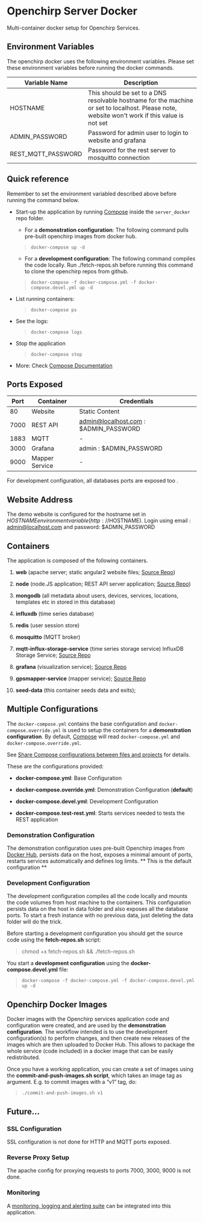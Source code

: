 # Openchirp Server Docker
Multi-container docker setup for Openchirp Services. 

## Environment Variables
The openchirp docker uses the following environment variables. Please set these environment variables before running the docker commands.


|Variable Name | Description|
|---------------|--------------------|
| HOSTNAME   | This should be set to a DNS resolvable hostname for the machine or set to localhost. Please note, website won't work if this value is not set |  
| ADMIN_PASSWORD   | Password for admin user to login to website and grafana |  
| REST_MQTT_PASSWORD | Password for the rest server to mosquitto connection |

## Quick reference
Remember to set the environment variabled described above before running the command below.
* Start-up the application by running [Compose](https://docs.docker.com/compose/) inside the `server_docker` repo folder.

  * For a **demonstration configuration**:
The following command pulls pre-built openchirp images from docker hub. 

  > `docker-compose up -d`
  

  * For a **development configuration**:
 The following command compiles the code locally. Run ./fetch-repos.sh before running this command to clone the openchirp repos from github.

  > `docker-compose -f docker-compose.yml -f docker-compose.devel.yml up -d`   

   
* List running containers:

  > `docker-compose ps`

* See the logs:

  > `docker-compose logs`

* Stop the application

  > `docker-compose stop`

* More: Check [Compose Documentation](https://docs.docker.com/compose/overview/)

## Ports Exposed

| Port | Container| Credentials|
| ------|----------|------------|
| 80    | Website|  Static Content|
| 7000  | REST API| admin@localhost.com  : $ADMIN_PASSWORD|
| 1883   | MQTT|-|
| 3000   | Grafana| admin  : $ADMIN_PASSWORD|
| 9000   | Mapper Service|-|

For development configuration, all databases ports are exposed too .

## Website Address

The demo website is configured for the hostname set in $HOSTNAME environment variable (http://$HOSTNAME). Login using email : admin@localhost.com and password: $ADMIN_PASSWORD


## Containers

The application is composed of the following containers.

1. **web** (apache server; static angular2 website files; [Source Repo](https://github.com/OpenChirp/website))

2. **node** (node.JS application; REST API server application; [Source Repo](https://github.com/OpenChirp/openchirp_rest))

3. **mongodb** (all metadata about users, devices, services, locations, templates etc in stored in this database)

4. **influxdb** (time series database)

5. **redis** (user session store)

6. **mosquitto** (MQTT broker)

7. **mqtt-influx-storage-service** (time series storage service)
   InfluxDB Storage Service; [Source Repo](https://github.com/OpenChirp/mqtt_influx_storage_service)
8. **grafana** (visualization service); [Source Repo](https://github.com/OpenChirp/grafana_dashboards)
9. **gpsmapper-service** (mapper service); [Source Repo](https://github.com/OpenChirp/gpsmapper-service)
10. **seed-data** (this container seeds data and exits); 

## Multiple Configurations

The `docker-compose.yml` contains the base configuration and `docker-compose.override.yml` is used to setup the containers for a **demonstration configuration**. By default, [Compose](https://docs.docker.com/compose/) will read `docker-compose.yml` and `docker-compose.override.yml`.

See [Share Compose configurations between files and projects](https://docs.docker.com/compose/extends/) for details.

These are the configurations provided:

* **docker-compose.yml**: Base Configuration

* **docker-compose.override.yml**: Demonstration Configuration (**default**)

* **docker-compose.devel.yml**: Development Configuration

* **docker-compose.test-rest.yml**: Starts services needed to tests the REST application

### Demonstration Configuration

The demonstration configuration uses pre-built Openchirp images from [Docker Hub](https://hub.docker.com/u/openchirp/), persists data on the host, exposes a minimal amount of ports, restarts services automatically and defines log limits. ** This is the default configuration **

### Development Configuration

The development configuration compiles all the code locally and mounts the code volumes from host machine to the containers. This configuration persists data on the host in data folder and also exposes all the database ports.  To start a fresh instance with no previous data, just deleting the data folder will do the trick. 

Before starting a development configuration you should get the source code using the **fetch-repos.sh** script:
> chmod +x fetch-repos.sh && ./fetch-repos.sh

You start a **development configuration** using the **docker-compose.devel.yml** file:

> `docker-compose -f docker-compose.yml -f docker-compose.devel.yml up -d`


## Openchirp Docker Images

Docker images with the Openchirp services application code and configuration were created, and are used by the **demonstration configuration**. The workflow intended is to use the development configuration(s) to perform changes, and then create new releases of the images which are then uploaded to Docker Hub. This allows to package the whole service (code included) in a docker image that can be easily redistributed.

Once you have a working application, you can create a set of images using the **commit-and-push-images.sh  script**, which takes an image tag as argument. E.g. to commit images with a “v1” tag, do:

> `./commit-and-push-images.sh v1`

## Future...

### SSL Configuration
SSL configuration is not done for HTTP and MQTT ports exposed.

### Reverse Proxy Setup
The apache config for proxying requests to ports 7000, 3000, 9000 is not done.

### Monitoring

A [monitoring, logging and alerting suite](https://github.com/uschtwill/docker_monitoring_logging_alerting) can be integrated into this application.
